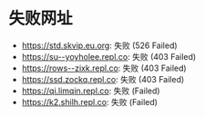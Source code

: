# 失败网址
- https://std.skvip.eu.org: 失败 (526
Failed)
- https://su--yoyholee.repl.co: 失败 (403
Failed)
- https://rows--zixk.repl.co: 失败 (403
Failed)
- https://ssd.zockq.repl.co: 失败 (403
Failed)
- https://qi.limqin.repl.co: 失败 (Failed)
- https://k2.shilh.repl.co: 失败 (Failed)
